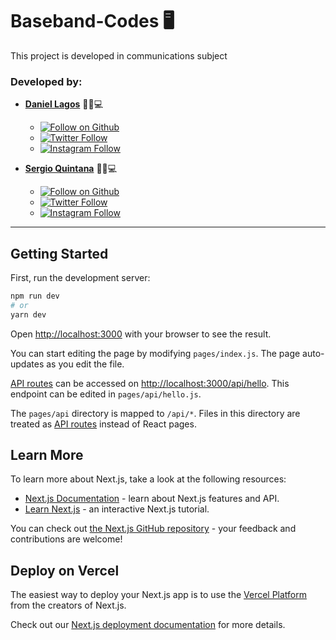 # Baseband-Codes 🖥

This project is developed in communications subject

### Developed by:

- **[Daniel Lagos](https://github.com/Daniel-Lagos01)** 🧑🏻💻
    - [![Follow on Github](https://img.shields.io/github/followers/daniel-lagos01.svg?style=social&label=Follow)](https://github.com/Daniel-Lagos01)
    - [![Twitter Follow](https://img.shields.io/twitter/follow/Daniel_Lagos01.svg?style=social)](https://twitter.com/Daniel_Lagos01)
    - [![Instagram Follow](https://img.shields.io/static/v1?label=Follow&message=Instagram&color=blue&logo=instagram)](https://www.instagram.com/daniel_lagos01/)

- **[Sergio Quintana](https://github.com/Sergio1599)** 🧑🏻💻
    - [![Follow on Github](https://img.shields.io/github/followers/Sergio1599.svg?style=social&label=Follow)](https://github.com/Sergio1599)
    - [![Twitter Follow](https://img.shields.io/twitter/follow/Sergio.svg?style=social)](https://twitter.com/AlejoQ_15)
    - [![Instagram Follow](https://img.shields.io/static/v1?label=Follow&message=Instagram&color=blue&logo=instagram)](https://twitter.com/AlejoQ_15)

---

## Getting Started

First, run the development server:

```bash
npm run dev
# or
yarn dev
```

Open [http://localhost:3000](http://localhost:3000) with your browser to see the result.

You can start editing the page by modifying `pages/index.js`. The page auto-updates as you edit the file.

[API routes](https://nextjs.org/docs/api-routes/introduction) can be accessed on [http://localhost:3000/api/hello](http://localhost:3000/api/hello). This endpoint can be edited in `pages/api/hello.js`.

The `pages/api` directory is mapped to `/api/*`. Files in this directory are treated as [API routes](https://nextjs.org/docs/api-routes/introduction) instead of React pages.

## Learn More

To learn more about Next.js, take a look at the following resources:

- [Next.js Documentation](https://nextjs.org/docs) - learn about Next.js features and API.
- [Learn Next.js](https://nextjs.org/learn) - an interactive Next.js tutorial.

You can check out [the Next.js GitHub repository](https://github.com/vercel/next.js/) - your feedback and contributions are welcome!

## Deploy on Vercel

The easiest way to deploy your Next.js app is to use the [Vercel Platform](https://vercel.com/new?utm_medium=default-template&filter=next.js&utm_source=create-next-app&utm_campaign=create-next-app-readme) from the creators of Next.js.

Check out our [Next.js deployment documentation](https://nextjs.org/docs/deployment) for more details.
